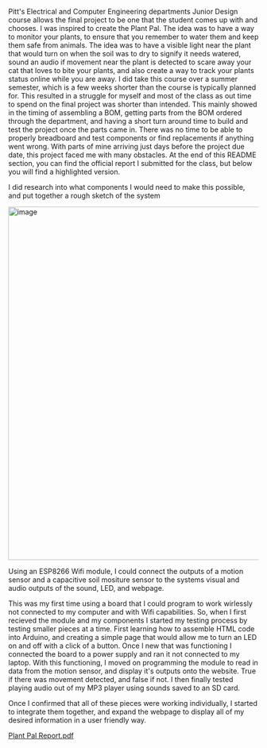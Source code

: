 Pitt's Electrical and Computer Engineering departments Junior Design course allows the final project to be one that the student comes up with and chooses. I was inspired to create the Plant Pal. The idea was to have a way to monitor your plants, to ensure that you remember to water them and keep them safe from animals. The idea was to have a visible light near the plant that would turn on when the soil was to dry to signify it needs watered, sound an audio if movement near the plant is detected to scare away your cat that loves to bite your plants, and also create a way to track your plants status online while you are away. I did take this course over a summer semester, which is a few weeks shorter than the course is typically planned for. This resulted in a struggle for myself and most of the class as out time to spend on the final project was shorter than intended. This mainly showed in the timing of assembling a BOM, getting parts from the BOM ordered through the department, and having a short turn around time to build and test the project once the parts came in. There was no time to be able to properly breadboard and test components or find replacements if anything went wrong. With parts of mine arriving just days before the project due date, this project faced me with many obstacles. 
At the end of this README section, you can find the official report I submitted for the class, but below you will find a highlighted version. 

I did research into what components I would need to make this possible, and put together a rough sketch of the system

<img width="1443" height="712" alt="image" src="https://github.com/user-attachments/assets/0ff85551-212b-4fc8-ac7e-83e515e385db" />

Using an ESP8266 Wifi module, I could connect the outputs of a motion sensor and a capacitive soil mositure sensor to the systems visual and audio outputs of the sound, LED, and webpage. 

This was my first time using a board that I could program to work wirlessly not connected to my computer and with Wifi capabilities. So, when I first recieved the module and my components I started my testing process by testing smaller pieces at a time. First learning how to assemble HTML code into Arduino, and creating a simple page that would allow me to turn an LED on and off with a click of a button. Once I new that was functioning I connected the board to a power supply and ran it not connected to my laptop. With this functioning, I moved on programming the module to read in data from the motion sensor, and display it's outputs onto the website. True if there was movement detected, and false if not. I then finally tested playing audio out of my MP3 player using sounds saved to an SD card. 

Once I confirmed that all of these pieces were working individually, I started to integrate them together, and expand the webpage to display all of my desired information in a user friendly way.


[Plant Pal Report.pdf](https://github.com/user-attachments/files/21271861/Plant.Pal.Report.pdf)
